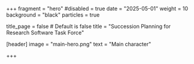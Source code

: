 +++
fragment = "hero"
#disabled = true
date = "2025-05-01"
weight = 10
background = "black"
particles = true

title_page = false # Default is false
title = "Succession Planning for Research Software Task Force"

[header]
  image = "main-hero.png"
  text = "Main character"

+++

